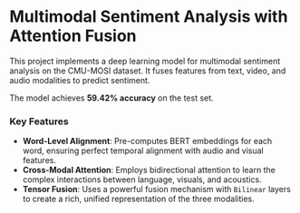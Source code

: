 # Multimodal Sentiment Analysis with Attention Fusion

This project implements a deep learning model for multimodal sentiment analysis on the CMU-MOSI dataset. It fuses features from text, video, and audio modalities to predict sentiment.

The model achieves **59.42% accuracy** on the test set.

### Key Features
* **Word-Level Alignment**: Pre-computes BERT embeddings for each word, ensuring perfect temporal alignment with audio and visual features.
* **Cross-Modal Attention**: Employs bidirectional attention to learn the complex interactions between language, visuals, and acoustics.
* **Tensor Fusion**: Uses a powerful fusion mechanism with `Bilinear` layers to create a rich, unified representation of the three modalities.


